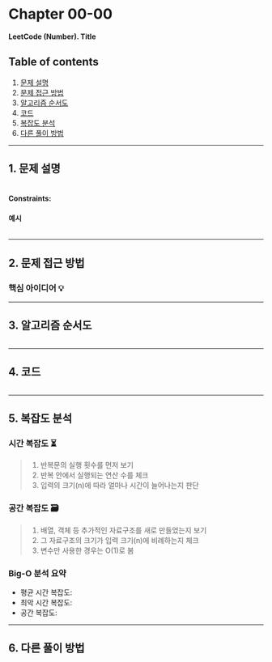 # Chapter 00-00
**LeetCode (Number). Title**

## Table of contents
1. [문제 설명](#1-문제-설명)
1. [문제 접근 방법](#2-문제-접근-방법)
1. [알고리즘 순서도](#3-알고리즘-순서도)
1. [코드](#4-코드)
1. [복잡도 분석](#5-복잡도-분석)
1. [다른 풀이 방법](#6-다른-풀이-방법)

---

## 1. 문제 설명

```text

```

#### Constraints:


#### 예시

```bash

```

---

## 2. 문제 접근 방법

### 핵심 아이디어 💡

---

## 3. 알고리즘 순서도

```mermaid

```
___

## 4. 코드

```ts

```

---

## 5. 복잡도 분석

### 시간 복잡도 ⏳
> 1.	반복문의 실행 횟수를 먼저 보기
> 2.	반복 안에서 실행되는 연산 수를 체크
> 3.	입력의 크기(n)에 따라 얼마나 시간이 늘어나는지 판단

### 공간 복잡도 🗃️
> 1. 배열, 객체 등 추가적인 자료구조를 새로 만들었는지 보기
> 2. 그 자료구조의 크기가 입력 크기(n)에 비례하는지 체크
> 3. 변수만 사용한 경우는 O(1)로 봄

### Big-O 분석 요약
- 평균 시간 복잡도: 
- 최악 시간 복잡도: 
- 공간 복잡도:

---

## 6. 다른 풀이 방법
